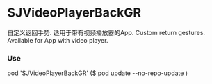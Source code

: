 # SJVideoPlayerBackGR
自定义返回手势. 适用于带有视频播放器的App.
Custom return gestures. Available for App with video player.

### Use
pod 'SJVideoPlayerBackGR' ($ pod update --no-repo-update )
